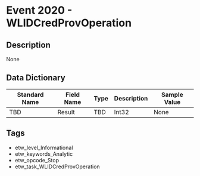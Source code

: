 # Event 2020 - WLIDCredProvOperation

## Description
None

## Data Dictionary
|Standard Name|Field Name|Type|Description|Sample Value|
|---|---|---|---|---|
|TBD|Result|TBD|Int32|None|None|

## Tags
* etw_level_Informational
* etw_keywords_Analytic
* etw_opcode_Stop
* etw_task_WLIDCredProvOperation